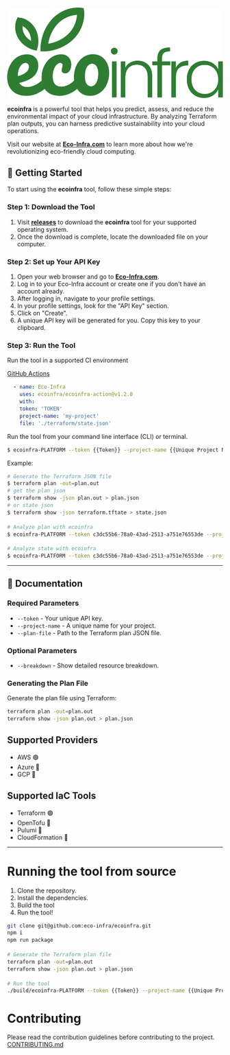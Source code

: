 ![Eco-Infra Logo](./logo.svg)

**ecoinfra** is a powerful tool that helps you predict, assess, and reduce the environmental impact of your cloud
infrastructure.
By analyzing Terraform plan outputs, you can harness predictive sustainability into your cloud operations.

Visit our website at [**Eco-Infra.com**](https://eco-infra.com) to learn more about how we're revolutionizing
eco-friendly cloud computing.

## 🚀 Getting Started

To start using the **ecoinfra** tool, follow these simple steps:

### Step 1: Download the Tool

1. Visit [**releases**](https://github.com/eco-infra/ecoinfra/releases) to download the **ecoinfra** tool for your
   supported operating system.
2. Once the download is complete, locate the downloaded file on your computer.

### Step 2: Set up Your API Key

1. Open your web browser and go to [**Eco-Infra.com**](https://eco-infra.com).
2. Log in to your Eco-Infra account or create one if you don't have an account already.
3. After logging in, navigate to your profile settings.
4. In your profile settings, look for the "API Key" section.
5. Click on "Create".
6. A unique API key will be generated for you. Copy this key to your clipboard.

### Step 3: Run the Tool
Run the tool in a supported CI environment

[GitHub Actions](https://github.com/marketplace/actions/eco-infra-action)
```yaml
  - name: Eco-Infra
    uses: ecoinfra/ecoinfra-action@v1.2.0
    with:
    token: 'TOKEN'
    project-name: 'my-project'
    file: './terraform/state.json'
```

Run the tool from your command line interface (CLI) or terminal.

```bash
$ ecoinfra-PLATFORM --token {{Token}} --project-name {{Unique Project Name}} --file {{Plan JSON File}}
```

Example:

```bash
# Generate the Terraform JSON file
$ terraform plan -out=plan.out
# get the plan json
$ terraform show -json plan.out > plan.json
# or state json
$ terraform show -json terraform.tftate > state.json

# Analyze plan with ecoinfra
$ ecoinfra-PLATFORM --token c3dc55b6-78a0-43ad-2513-a751e76553de --project-name "Production Account" --file plan.json

# Analyze state with ecoinfra
$ ecoinfra-PLATFORM --token c3dc55b6-78a0-43ad-2513-a751e76553de --project-name "Production Account" --file state.json
```
---
## 📖 Documentation

### Required Parameters

- `--token` - Your unique API key.
- `--project-name` - A unique name for your project.
- `--plan-file` - Path to the Terraform plan JSON file.

### Optional Parameters

- `--breakdown` - Show detailed resource breakdown.

### Generating the Plan File

Generate the plan file using Terraform:
```bash
terraform plan -out=plan.out
terraform show -json plan.out > plan.json
```

## Supported Providers

- AWS 🟢
- Azure 🔴
- GCP 🔴

## Supported IaC Tools

- Terraform 🟢
- OpenTofu 🔴
- Pulumi 🔴
- CloudFormation 🔴
---
# Running the tool from source
1. Clone the repository.
2. Install the dependencies.
3. Build the tool
4. Run the tool!

```bash
git clone git@github.com:eco-infra/ecoinfra.git
npm i
npm run package

# Generate the Terraform plan file
terraform plan -out=plan.out
terraform show -json plan.out > plan.json

# Run the tool
./build/ecoinfra-PLATFORM --token {{Token}} --project-name {{Unique Project Name}} --plan-file plan.json
```

# Contributing
Please read the contribution guidelines before contributing to the project. [CONTRIBUTING.md](./CONTRIBUTING.md)
